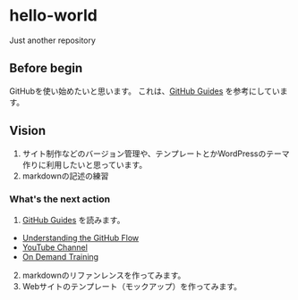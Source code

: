 # hello-world
Just another repository

## Before begin
GitHubを使い始めたいと思います。
これは、[GitHub Guides](https://guides.github.com/activities/hello-world/ "Hellow World") を参考にしています。

## Vision
1. サイト制作などのバージョン管理や、テンプレートとかWordPressのテーマ作りに利用したいと思っています。
2. markdownの記述の練習

### What's the next action
1. [GitHub Guides](https://guides.github.com/) を読みます。
 - [Understanding the GitHub Flow](https://guides.github.com/introduction/flow/)
 - [YouTube Channel](http://youtube.com/githubguides)
 - [On Demand Training](https://services.github.com/on-demand/)
2. markdownのリファンレンスを作ってみます。
2. Webサイトのテンプレート（モックアップ）を作ってみます。

